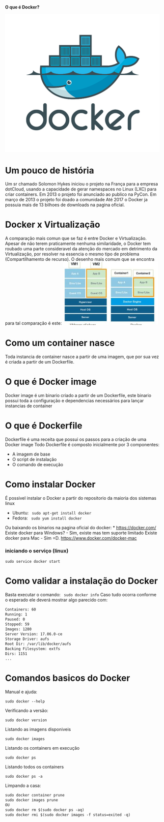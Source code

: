 __O que é Docker?__

![Docker Logo](docker.png)

# Um pouco de história
  Um sr chamado Solomon Hykes iniciou o projeto na França para a empresa dotCloud, usando a capacidade de gerar namespaces no Linux (LXC) para criar containers.
  Em 2013 o projeto foi anunciado ao publico na PyCon.
  Em março de 2013 o projeto foi doado a comunidade
  Até 2017 o Docker ja possuia mais de 13 bilhoes de downloads na pagina oficial.

# Docker x Virtualização
  A comparação mais comun que se faz é entre Docker e Virtualização. Apesar de não terem praticamente nenhuma similaridade, o Docker tem roubado uma parte consideravel da atenção do mercado em detrimento da Virtualização, por resolver na essencia o mesmo tipo de problema (Compartilhamento de recurso).
  O desenho mais comum que se encontra para tal comparação é este:
  ![Docker x Vm](hypervisor-Vmware-vs-Docker-310x205.jpg)

# Como um container nasce
  Toda instancia de container nasce a partir de uma imagem, que por sua vez é criada a partir de um Dockerfile.

# O que é Docker image
  Docker image é um binario criado a partir de um Dockerfile, este binario possui toda a configuração e dependencias necessários para lançar instancias de container

# O que é Dockerfile
  Dockerfile é uma receita que possui os passos para a criação de uma Docker image
  Todo Dockerfile é composto inicialmente por 3 componentes:
   - A imagem de base
   - O script de instalação
   - O comando de execução

# Como instalar Docker
  É possivel instalar o Docker a partir do repositorio da maioria dos sistemas linux
   * Ubuntu: ``` sudo apt-get install docker```
   * Fedora: ``` sudo yum install docker```
  
  Ou baixando os binarios na pagina oficial do docker:
    * https://docker.com/
  Existe docker para Windows?
     - Sim, existe mas tem suporte limitado
  Existe docker para Mac
     - Sim =D. https://www.docker.com/docker-mac
     
### iniciando o serviço (linux) ####
```
sudo service docker start
```

# Como validar a instalação do Docker
  Basta executar o comando:
    ``` sudo docker info```
  Caso tudo ocorra conforme o esperado ele deverá mostrar algo parecido com:
  ```
Containers: 60
 Running: 1
 Paused: 0
 Stopped: 59
Images: 1280
Server Version: 17.06.0-ce
Storage Driver: aufs
 Root Dir: /var/lib/docker/aufs
 Backing Filesystem: extfs
Dirs: 1151
...
```

# Comandos basicos do Docker

Manual e ajuda:
```
sudo docker --help
```

Verificando a versão:
```
sudo docker version
```

Listando as imagens disponiveis
```
sudo docker images
```

Listando os containers em execução
```
sudo docker ps
```

Listando todos os containers
```
sudo docker ps -a
```

Limpando a casa:
```
sudo docker container prune
sudo docker images prune
OU
sudo docker rm $(sudo docker ps -aq)
sudo docker rmi $(sudo docker images -f status=exited -q)
```


  
